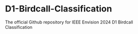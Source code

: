 # D1-Birdcall-Classification
The official Github repository for IEEE Envision 2024 D1 Birdcall Classification
